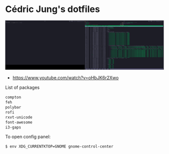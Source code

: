 # Cédric Jung's dotfiles

![Demo](demo.png)

* https://www.youtube.com/watch?v=oHbJK6r2Xwo

List of packages
```
compton
feh
polybar
rofi
rxvt-unicode
font-awesome
i3-gaps
```
To open config panel:
```
$ env XDG_CURRENTKTOP=GNOME gnome-control-center
```
